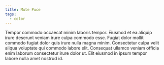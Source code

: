 ```yaml
---
title: Mute Puce
tags:
  - color
---
```

Tempor commodo occaecat minim laboris tempor. Eiusmod et ea aliquip irure deserunt veniam irure culpa commodo esse. Fugiat dolor mollit commodo fugiat dolor quis irure nulla magna minim. Consectetur culpa velit aliqua voluptate qui commodo labore elit. Consequat ullamco veniam officia enim laborum consectetur irure dolor ut. Elit eiusmod in ipsum tempor labore nulla amet nostrud id.
